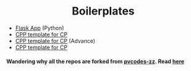 <h1 align=center>Boilerplates</h1>

<p>

- [Flask App](flask.py) 
(Python)
- [CPP template for CP](cp_cpp_basic.cpp)
- [CPP template for CP](cp_cpp_advance.cpp) 
(Advance)
- [CPP template for CP](cp_cpp_new.cpp)


</p>

#### Wandering why all the repos are forked from <b>[pvcodes-zz](https://github.com/pvcodes-zz)</b>. Read [here](https://github.com/pvcodes/github-repo-cloner#where-did-the-idea-came-from)